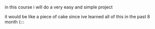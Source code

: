 in this course i will do a very easy and simple project


it would be like a piece of cake since ive learned all of this in the past 8 month (:::



